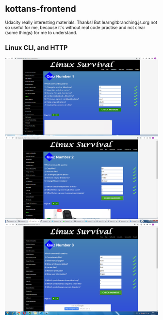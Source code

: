 # kottans-frontend

Udacity really interesting materials. Thanks!
But learngitbranching.js.org not so useful for me, because it`s without real code practise and not clear (some things) for me to understand.


## Linux CLI, and HTTP

![module1_png](task_linux_cli/linux_module_1.png)
![module2_png](task_linux_cli/linux_module_2.png)
![module3_png](task_linux_cli/linux_module_3.png)
